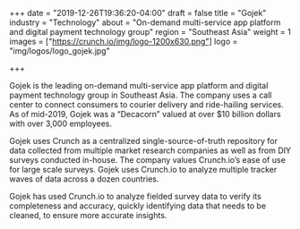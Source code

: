 +++
date = "2019-12-26T19:36:20-04:00"
draft = false
title = "Gojek"
industry = "Technology"
about = "On-demand multi-service app platform and digital payment technology group"
region = "Southeast Asia"
weight = 1
images = ["https://crunch.io/img/logo-1200x630.png"]
logo = "img/logos/logo_gojek.jpg"

+++

Gojek is the leading on-demand multi-service app platform and digital payment technology group in Southeast Asia. The company uses a call center to connect consumers to courier delivery and ride-hailing services. As of mid-2019, Gojek was a “Decacorn” valued at over $10 billion dollars with over 3,000 employees.

<span class="highlight">Gojek uses Crunch as a centralized <span class="font-italic">single-source-of-truth</span> repository for <span class="font-italic">data</span> collected from multiple market research companies</span> as well as from DIY surveys conducted in-house. The company values Crunch.io’s ease of use for large scale surveys. Gojek uses Crunch.io to analyze multiple tracker waves of data across a dozen countries.

Gojek has used Crunch.io to analyze fielded survey data to verify its completeness and accuracy, quickly identifying data that needs to be cleaned, to ensure more accurate insights.
